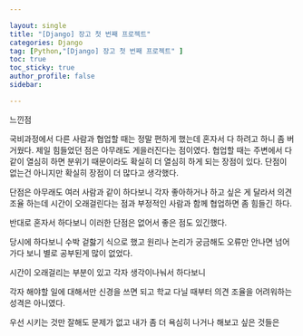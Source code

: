 ```yaml
---

layout: single
title: "[Django] 장고 첫 번째 프로젝트"
categories: Django
tag: [Python,"[Django] 장고 첫 번째 프로젝트" ]
toc: true
toc_sticky: true
author_profile: false
sidebar:

---
```


느낀점

국비과정에서 다른 사람과 협업할 때는 정말 편하게 했는데 혼자서 다 하려고 하니 좀 버거웠다.
제일 힘들었던 점은 아무래도 게을러진다는 점이였다.
협업할 때는 주변에서 다 같이 열심히 하면 분위기 때문이라도 확실히 더 열심히 하게 되는 장점이 있다.
단점이 없는건 아니지만 확실히 장점이 더 많다고 생각했다.

단점은 아무래도 여러 사람과 같이 하다보니 각자 좋아하거나 하고 싶은 게 달라서 의견 조율 하는데 시간이 오래걸린다는 점과 부정적인 사람과 함께 협업하면 좀 힘들긴 하다.

반대로 혼자서 하다보니 이러한 단점은 없어서 좋은 점도 있긴했다.

당시에  하다보니 수박 겉핧기 식으로 했고 원리나 논리가 궁금해도 오류만 안나면 넘어가다 보니 별로 공부된게 많이 없었다.



시간이 오래걸리는 부분이 있고 각자 생각이나눠서 하다보니 

각자 해야할 일에 대해서만 신경을 쓰면 되고 학교 다닐 때부터 의견 조율을 어려워하는 성격은 아니였다.


우선 시키는 것만 잘해도 문제가 없고 내가 좀 더 욕심히 나거나 해보고 싶은 것들은